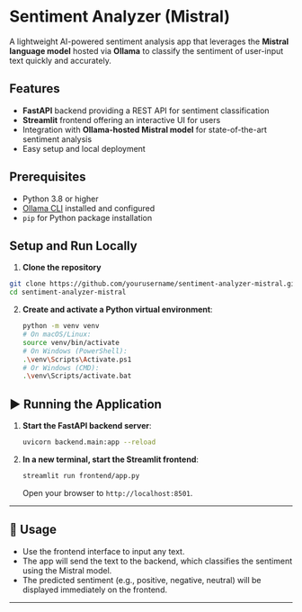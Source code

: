 # Sentiment Analyzer (Mistral)

A lightweight AI-powered sentiment analysis app that leverages the **Mistral language model** hosted via **Ollama** to classify the sentiment of user-input text quickly and accurately.

## Features

- **FastAPI** backend providing a REST API for sentiment classification  
- **Streamlit** frontend offering an interactive UI for users  
- Integration with **Ollama-hosted Mistral model** for state-of-the-art sentiment analysis  
- Easy setup and local deployment  

## Prerequisites

- Python 3.8 or higher  
- [Ollama CLI](https://ollama.com/docs/installation) installed and configured  
- `pip` for Python package installation  

## Setup and Run Locally

1. **Clone the repository**

```bash
git clone https://github.com/yourusername/sentiment-analyzer-mistral.git
cd sentiment-analyzer-mistral

 ```

2.  **Create and activate a Python virtual environment**:
    ```bash
    python -m venv venv
    # On macOS/Linux:
    source venv/bin/activate
    # On Windows (PowerShell):
    .\venv\Scripts\Activate.ps1
    # Or Windows (CMD):
    .\venv\Scripts/activate.bat
    ```

  ## ▶️ Running the Application

1.  **Start the FastAPI backend server**:
    ```bash
    uvicorn backend.main:app --reload
    ```

2.  **In a new terminal, start the Streamlit frontend**:
    ```bash
    streamlit run frontend/app.py
    ```
    Open your browser to `http://localhost:8501`.

---

## 📝 Usage

- Use the frontend interface to input any text.
- The app will send the text to the backend, which classifies the sentiment using the Mistral model.
- The predicted sentiment (e.g., positive, negative, neutral) will be displayed immediately on the frontend.
---


